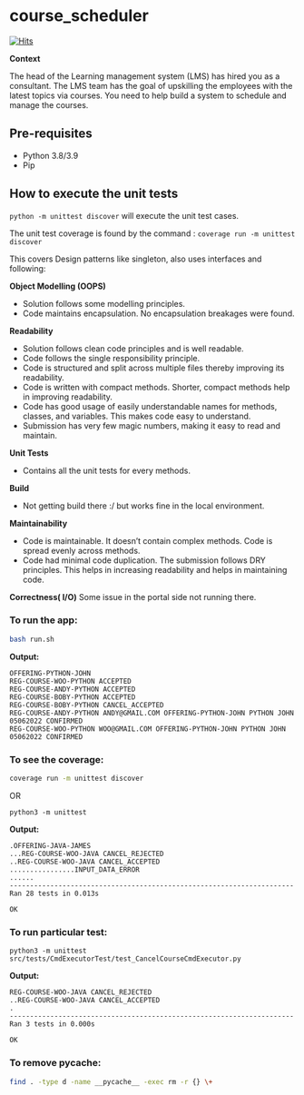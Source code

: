 # course_scheduler
 
[![Hits](https://hitscounter.dev/api/hit?url=https%3A%2F%2Fgithub.com%2Fninjakx%2Fcourse_scheduler&label=Count&icon=github&color=%23198754)](https://hitscounter.dev/)

**Context**

The head of the Learning management system (LMS) has hired you as a consultant. The LMS team has the goal of upskilling the employees with the latest topics via courses. You need to help build a system to schedule and manage the courses. 

## Pre-requisites
* Python 3.8/3.9
* Pip

 ## How to execute the unit tests

 `python -m unittest discover` will execute the unit test cases.

 The unit test coverage is found by the command :
`coverage run -m unittest discover`

This covers Design patterns like singleton, also uses interfaces and following:

**Object Modelling (OOPS)** 
- Solution follows some modelling principles. 
- Code maintains encapsulation. No encapsulation breakages were found. 

**Readability**
- Solution follows clean code principles and is well readable.
- Code follows the single responsibility principle.
- Code is structured and split across multiple files thereby improving its readability.
- Code is written with compact methods. Shorter, compact methods help in improving readability.
- Code has good usage of easily understandable names for methods, classes, and variables. This makes code easy to understand.
- Submission has very few magic numbers, making it easy to read and maintain. 

**Unit Tests** 
- Contains all the unit tests for every methods.

**Build**
- Not getting build there :/ but works fine in the local environment.


**Maintainability** 
- Code is maintainable. It doesn’t contain complex methods. Code is spread evenly across methods.
- Code had minimal code duplication. The submission follows DRY principles. This helps in increasing readability and helps in maintaining code. 

**Correctness( I/O)**
Some issue in the portal side not running there. 

### To run the app:

```bash
bash run.sh
```

**Output:**
```
OFFERING-PYTHON-JOHN
REG-COURSE-WOO-PYTHON ACCEPTED
REG-COURSE-ANDY-PYTHON ACCEPTED
REG-COURSE-BOBY-PYTHON ACCEPTED
REG-COURSE-BOBY-PYTHON CANCEL_ACCEPTED
REG-COURSE-ANDY-PYTHON ANDY@GMAIL.COM OFFERING-PYTHON-JOHN PYTHON JOHN 05062022 CONFIRMED
REG-COURSE-WOO-PYTHON WOO@GMAIL.COM OFFERING-PYTHON-JOHN PYTHON JOHN 05062022 CONFIRMED
```

### To see the coverage:

```bash
coverage run -m unittest discover
```
OR
```python3
python3 -m unittest 
```

**Output:**

```
.OFFERING-JAVA-JAMES
...REG-COURSE-WOO-JAVA CANCEL_REJECTED
..REG-COURSE-WOO-JAVA CANCEL_ACCEPTED
................INPUT_DATA_ERROR
......
----------------------------------------------------------------------
Ran 28 tests in 0.013s

OK
```

### To run particular test:

```python3
python3 -m unittest src/tests/CmdExecutorTest/test_CancelCourseCmdExecutor.py
```

**Output:**

```
REG-COURSE-WOO-JAVA CANCEL_REJECTED
..REG-COURSE-WOO-JAVA CANCEL_ACCEPTED
.
----------------------------------------------------------------------
Ran 3 tests in 0.000s

OK
```

### To remove pycache:

```bash
find . -type d -name __pycache__ -exec rm -r {} \+
```


